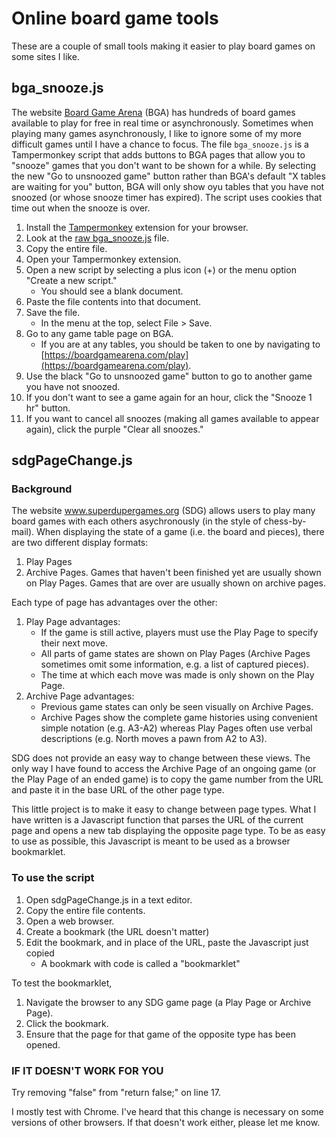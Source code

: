 # Online board game tools

These are a couple of small tools making it easier to play board games on some sites I like.

## bga_snooze.js

The website [Board Game Arena](https://www.boardgamearena.com) (BGA) has hundreds of board games available to play for free in real time or asynchronously.
Sometimes when playing many games asynchronously, I like to ignore some of my more difficult games until I have a chance to focus.
The file `bga_snooze.js` is a Tampermonkey script that adds buttons to BGA pages
that allow you to "snooze" games that you don't want to be shown for a while.
By selecting the new "Go to unsnoozed game" button rather than BGA's default
"X tables are waiting for you" button,
BGA will only show oyu tables that you have not snoozed
(or whose snooze timer has expired).
The script uses cookies that time out when the snooze is over.

1. Install the [Tampermonkey](https://tampermonkey.net/) extension for your browser.
1. Look at the [raw bga_snooze.js](https://raw.githubusercontent.com/jpeterbaker/online_bg_tools/master/bga_snooze.js) file.
1. Copy the entire file.
1. Open your Tampermonkey extension.
1. Open a new script by selecting a plus icon (+) or the menu option "Create a new script."
   - You should see a blank document.
1. Paste the file contents into that document.
1. Save the file.
   - In the menu at the top, select File > Save.
1. Go to any game table page on BGA.
   - If you are at any tables, you should be taken to one by navigating to [https://boardgamearena.com/play](https://boardgamearena.com/play).
1. Use the black "Go to unsnoozed game" button to go to another game you have not snoozed.
1. If you don't want to see a game again for an hour, click the "Snooze 1 hr" button.
1. If you want to cancel all snoozes (making all games available to appear again), click the purple "Clear all snoozes."

## sdgPageChange.js

### Background

The website www.superdupergames.org (SDG) allows users to play many board games with each others asychronously
(in the style of chess-by-mail).
When displaying the state of a game (i.e. the board and pieces), there are two different display formats:
1) Play Pages
2) Archive Pages.
Games that haven't been finished yet are usually shown on Play Pages. Games that are over are usually shown on archive pages.

Each type of page has advantages over the other:
1) Play Page advantages:
      * If the game is still active, players must use the Play Page to specify their next move.
      * All parts of game states are shown on Play Pages (Archive Pages sometimes omit some information, e.g. a list of captured pieces).
      * The time at which each move was made is only shown on the Play Page.
2) Archive Page advantages:
      * Previous game states can only be seen visually on Archive Pages.
      * Archive Pages show the complete game histories using convenient simple notation (e.g. A3-A2) whereas Play Pages often use verbal descriptions (e.g. North moves a pawn from A2 to A3).

SDG does not provide an easy way to change between these views.
The only way I have found to access the Archive Page of an ongoing game (or the Play Page of an ended game)
is to copy the game number from the URL and paste it in the base URL of the other page type.

This little project is to make it easy to change between page types.
What I have written is a Javascript function that parses the URL of the current page and
opens a new tab displaying the opposite page type.
To be as easy to use as possible, this Javascript is meant to be used as a browser bookmarklet.

### To use the script

1) Open sdgPageChange.js in a text editor.
2) Copy the entire file contents.
3) Open a web browser.
4) Create a bookmark (the URL doesn't matter)
5) Edit the bookmark, and in place of the URL, paste the Javascript just copied
     * A bookmark with code is called a "bookmarklet"

To test the bookmarklet,

1) Navigate the browser to any SDG game page (a Play Page or Archive Page).
2) Click the bookmark.
3) Ensure that the page for that game of the opposite type has been opened.

### IF IT DOESN'T WORK FOR YOU

Try removing "false" from "return false;" on line 17.

I mostly test with Chrome.
I've heard that this change is necessary on some versions of other browsers.
If that doesn't work either, please let me know.
